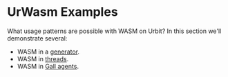 # UrWasm Examples

What usage patterns are possible with WASM on Urbit? In this section we'll demonstrate several:
- WASM in a [generator](../../../hoon/generators.md).
- WASM in [threads](../../../urbit-os/base/threads/README.md).
- WASM in [Gall agents](../../app-school/README.md).
